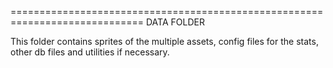 =============================================================================
                                DATA FOLDER


This folder contains sprites of the multiple assets,
config files for the stats,
other db files and utilities if necessary.
